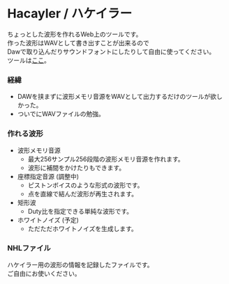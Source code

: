 # Hacayler / ハケイラー
ちょっとした波形を作れるWeb上のツールです。<br>
作った波形はWAVとして書き出すことが出来るので<br>
Dawで取り込んだりサウンドフォントにしたりして自由に使ってください。<br>
ツールは[ここ](https://0x41n.github.io/Hacayler/)。
### 経緯
* DAWを挟まずに波形メモリ音源をWAVとして出力するだけのツールが欲しかった。<br>
* ついでにWAVファイルの勉強。
### 作れる波形
* 波形メモリ音源
  * 最大256サンプル256段階の波形メモリ音源を作れます。
  * 波形に補間をかけたりもできます。
* 座標指定音源 (調整中)
  * ピストンボイスのような形式の波形です。
  * 点を直線で結んだ波形が再生されます。
* 矩形波
  * Duty比を指定できる単純な波形です。
* ホワイトノイズ (予定)
  * ただただホワイトノイズを生成します。
### NHLファイル
ハケイラー用の波形の情報を記録したファイルです。<br>
ご自由にお使いください。

